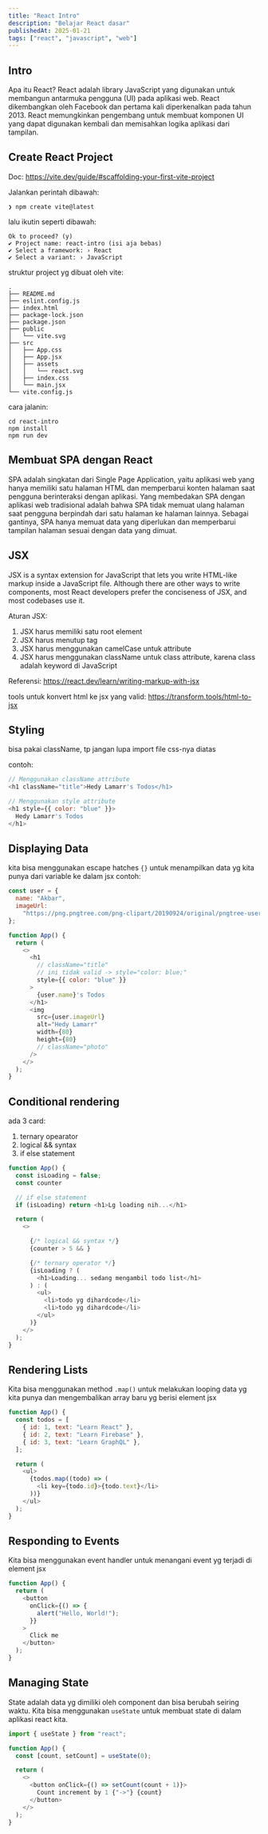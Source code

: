 ```yaml
---
title: "React Intro"
description: "Belajar React dasar"
publishedAt: 2025-01-21
tags: ["react", "javascript", "web"]
---
```


## Intro

Apa itu React? React adalah library JavaScript yang digunakan untuk membangun antarmuka pengguna (UI) pada aplikasi web. React dikembangkan oleh Facebook dan pertama kali diperkenalkan pada tahun 2013. React memungkinkan pengembang untuk membuat komponen UI yang dapat digunakan kembali dan memisahkan logika aplikasi dari tampilan.

## Create React Project

Doc: https://vite.dev/guide/#scaffolding-your-first-vite-project

Jalankan perintah dibawah:

```
❯ npm create vite@latest
```

lalu ikutin seperti dibawah:

```
Ok to proceed? (y)
✔ Project name: react-intro (isi aja bebas)
✔ Select a framework: › React
✔ Select a variant: › JavaScript
```

struktur project yg dibuat oleh vite:

```
.
├── README.md
├── eslint.config.js
├── index.html
├── package-lock.json
├── package.json
├── public
│   └── vite.svg
├── src
│   ├── App.css
│   ├── App.jsx
│   ├── assets
│   │   └── react.svg
│   ├── index.css
│   └── main.jsx
└── vite.config.js
```

cara jalanin:

```
cd react-intro
npm install
npm run dev
```

## Membuat SPA dengan React

SPA adalah singkatan dari Single Page Application, yaitu aplikasi web yang hanya memiliki satu halaman HTML dan memperbarui konten halaman saat pengguna berinteraksi dengan aplikasi. Yang membedakan SPA dengan aplikasi web tradisional adalah bahwa SPA tidak memuat ulang halaman saat pengguna berpindah dari satu halaman ke halaman lainnya. Sebagai gantinya, SPA hanya memuat data yang diperlukan dan memperbarui tampilan halaman sesuai dengan data yang dimuat.

## JSX

JSX is a syntax extension for JavaScript that lets you write HTML-like markup inside a JavaScript file. Although there are other ways to write components, most React developers prefer the conciseness of JSX, and most codebases use it.

Aturan JSX:

1. JSX harus memiliki satu root element
2. JSX harus menutup tag
3. JSX harus menggunakan camelCase untuk attribute
4. JSX harus menggunakan className untuk class attribute, karena class adalah keyword di JavaScript

Referensi: https://react.dev/learn/writing-markup-with-jsx

tools untuk konvert html ke jsx yang valid: https://transform.tools/html-to-jsx

## Styling

bisa pakai className, tp jangan lupa import file css-nya diatas

contoh:

```javascript
// Menggunakan className attribute
<h1 className="title">Hedy Lamarr's Todos</h1>

// Menggunakan style attribute
<h1 style={{ color: "blue" }}>
  Hedy Lamarr's Todos
</h1>
```

## Displaying Data

kita bisa menggunakan escape hatches `{}` untuk menampilkan data yg kita punya dari variable ke dalam jsx contoh:

```javascript
const user = {
  name: "Akbar",
  imageUrl:
    "https://png.pngtree.com/png-clipart/20190924/original/pngtree-user-vector-avatar-png-image_4830521.jpg",
};

function App() {
  return (
    <>
      <h1
        // className="title"
        // ini tidak valid -> style="color: blue;"
        style={{ color: "blue" }}
      >
        {user.name}'s Todos
      </h1>
      <img
        src={user.imageUrl}
        alt="Hedy Lamarr"
        width={80}
        height={80}
        // className="photo"
      />
    </>
  );
}
```

## Conditional rendering

ada 3 card:

1. ternary opearator
2. logical && syntax
3. if else statement

```javascript
function App() {
  const isLoading = false;
  const counter

  // if else statement
  if (isLoading) return <h1>Lg loading nih...</h1>

  return (
    <>

      {/* logical && syntax */}
      {counter > 5 && }

      {/* ternary operator */}
      {isLoading ? (
        <h1>Loading... sedang mengambil todo list</h1>
      ) : (
        <ul>
          <li>todo yg dihardcode</li>
          <li>todo yg dihardcode</li>
        </ul>
      )}
    </>
  );
}
```

## Rendering Lists

Kita bisa menggunakan method `.map()` untuk melakukan looping data yg kita punya dan mengembalikan array baru yg berisi element jsx

```javascript
function App() {
  const todos = [
    { id: 1, text: "Learn React" },
    { id: 2, text: "Learn Firebase" },
    { id: 3, text: "Learn GraphQL" },
  ];

  return (
    <ul>
      {todos.map((todo) => (
        <li key={todo.id}>{todo.text}</li>
      ))}
    </ul>
  );
}
```

## Responding to Events

Kita bisa menggunakan event handler untuk menangani event yg terjadi di element jsx

```javascript
function App() {
  return (
    <button
      onClick={() => {
        alert("Hello, World!");
      }}
    >
      Click me
    </button>
  );
}
```

## Managing State

State adalah data yg dimiliki oleh component dan bisa berubah seiring waktu. Kita bisa menggunakan `useState` untuk membuat state di dalam aplikasi react kita.

```javascript
import { useState } from "react";

function App() {
  const [count, setCount] = useState(0);

  return (
    <>
      <button onClick={() => setCount(count + 1)}>
        Count increment by 1 {"->"} {count}
      </button>
    </>
  );
}
```
